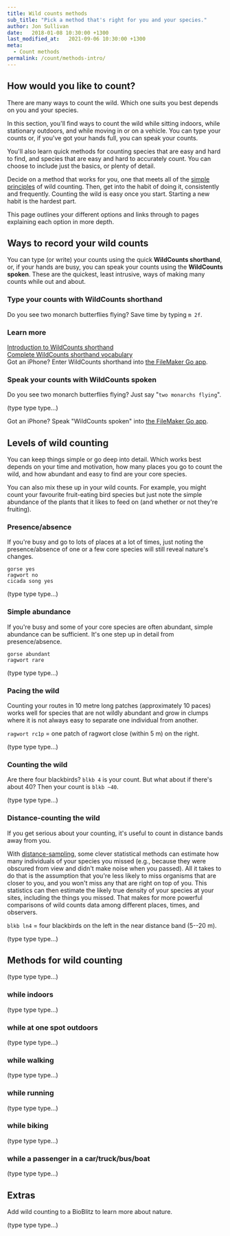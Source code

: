```yaml
---
title: Wild counts methods
sub_title: "Pick a method that's right for you and your species."
author: Jon Sullivan
date:   2018-01-08 10:30:00 +1300
last_modified_at:   2021-09-06 10:30:00 +1300
meta: 
  - Count methods
permalink: /count/methods-intro/
---
```


## How would you like to count?

There are many ways to count the wild. Which one suits you best depends on you and your species.

In this section, you'll find ways to count the wild while sitting indoors, while stationary outdoors, and while moving in or on a vehicle. You can type your counts or, if you've got your hands full, you can speak your counts.

You'll also learn quick methods for counting species that are easy and hard to find, and species that are easy and hard to accurately count. You can choose to include just the basics, or plenty of detail.

Decide on a method that works for you, one that meets all of the [simple principles](../wildcounts-principles/) of wild counting. Then, get into the habit of doing it, consistently and frequently. Counting the wild is easy once you start. Starting a new habit is the hardest part.

<div class="well">
This page outlines your different options and links through to pages explaining each option in more depth.
</div>

## Ways to record your wild counts

You can type (or write) your counts using the quick **WildCounts shorthand**, or, if your hands are busy, you can speak your counts using the **WildCounts spoken**. These are the quickest, least intrusive, ways of making many counts while out and about.

### Type your counts with **WildCounts shorthand**

Do you see two monarch butterflies flying? Save time by typing `m 2f`.

<div class="panel panel-warning">
    <div class="panel-heading">
        <h3 class="panel-title">Learn more</h3>
    </div>
    <div class="panel-body">
        <a href="../wildcounts-shorthand-intro/">Introduction to WildCounts shorthand</a>
    </div>
    <div class="panel-body">
        <a href="../wildcounts-shorthand-vocab/">Complete WildCounts shorthand vocabulary</a>
    </div>
    <div class="panel-body">
        Got an iPhone? Enter WildCounts shorthand into <a href="../wildcounts-app-FilemakerGo/">the FileMaker Go app</a>.
    </div>
</div>

### Speak your counts with **WildCounts spoken**

Do you see two monarch butterflies flying? Just say "`two monarchs flying`".

(type type type...)

Got an iPhone? Speak "WildCounts spoken" into [the FileMaker Go app](../wildcounts-app-FilemakerGo/).


## Levels of wild counting

You can keep things simple or go deep into detail. Which works best depends on your time and motivation, how many places you go to count the wild, and how abundant and easy to find are your core species. 

You can also mix these up in your wild counts. For example, you might count your favourite fruit-eating bird species but just note the simple abundance of the plants that it likes to feed on (and whether or not they're fruiting).

### Presence/absence

If you're busy and go to lots of places at a lot of times, just noting the presence/absence of one or a few core species will still reveal nature's changes.

`gorse yes`<br />
`ragwort no`<br />
`cicada song yes`

(type type type...)

### Simple abundance

If you're busy and some of your core species are often abundant, simple abundance can be sufficient. It's one step up in detail from presence/absence.

`gorse abundant`<br />
`ragwort rare`

(type type type...)

### Pacing the wild

Counting your routes in 10 metre long patches (approximately 10 paces) works well for species that are not wildly abundant and grow in clumps where it is not always easy to separate one individual from another.

`ragwort rc1p` = one patch of ragwort close (within 5 m) on the right.

(type type type...)

### Counting the wild

Are there four blackbirds? `blkb 4` is your count. But what about if there's about 40? Then your count is `blkb ~40`.

(type type type...)

### Distance-counting the wild

If you get serious about your counting, it's useful to count in distance bands away from you. 

With [distance-sampling](https://en.wikipedia.org/wiki/Distance_sampling), some clever statistical methods can estimate how many individuals of your species you missed (e.g., because they were obscured from view and didn't make noise when you passed). All it takes to do that is the assumption that you're less likely to miss organisms that are closer to you, and you won't miss any that are right on top of you. This statistics can then estimate the likely true density of your species at your sites, including the things you missed. That makes for more powerful comparisons of wild counts data among different places, times, and observers.

`blkb ln4` = four blackbirds on the left in the near distance band (5--20 m).

(type type type...)

## Methods for wild counting

(type type type...)

### while indoors

(type type type...)

### while at one spot outdoors

(type type type...)

### while walking

(type type type...)

### while running

(type type type...)

### while biking

(type type type...)

### while a passenger in a car/truck/bus/boat

(type type type...)

## Extras

Add wild counting to a BioBlitz to learn more about nature.

(type type type...)

